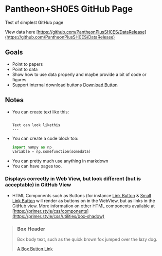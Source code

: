 # Pantheon+SH0ES GitHub Page

Test of simplest GitHub page

View data here [https://github.com/PantheonPlusSH0ES/DataRelease](https://github.com/PantheonPlusSH0ES/DataRelease)

## Goals

* Point to papers
* Point to data
* Show how to use data properly and maybe provide a bit of code or figures
* Support internal download buttons <a class="btn btn-sm" href="https://raw.githubusercontent.com/PantheonPlusSH0ES/DataRelease/main/test.txt.gz" download role="button" >Download Button</a> 


## Notes
* You can create text like this:
  ```
  ---
  Text can look likethis
  ---
  ```
* You can create a code block too:
  ```python
  import numpy as np
  variable = np.somefunction(somedata)
  
  ```
* You can pretty much use anything in markdown
* You can have pages too. 



### Displays correctly in Web View, but look different (but is acceptable) in GitHub View
* HTML Components such as Buttons (for instance <a class="btn mr2" href="#url" role="button">Link Button</a> & <a class="btn btn-sm" href="#url" role="button">Small Link Button</a> will render as buttons on in the WebView, but as links in the GitHub view. More information on other HTML components available at [https://primer.style/css/components](https://primer.style/css/utilities/box-shadow)
<blockquote>
<div class="col-6">
  <div class="Box box-shadow">
    <div class="Box-row">
      <h3 class="m-0">Box Header</h3>
    </div>
    <div class="Box-row">
      <p class="mb-0 text-gray">
        Box body text, such as the quick brown fox jumped over the lazy dog.
      </p>
    </div>
    <div class="Box-row">
      <a class="btn btn-primary btn-block" href="#url" role="button" name="Box Link Button">A Box Button Link</a>
    </div>
  </div>
</div>
</blockquote>




